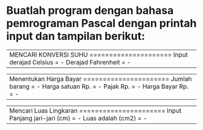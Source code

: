 # Buatlah program dengan bahasa pemrograman Pascal dengan printah input dan tampilan berikut:
<table>
    <tr>
        <td>
            MENCARI KONVERSI SUHU
            =====================
            Input derajad Celsius = -
            Derajad Fahrenheit    = -
        </td>
    </tr>
</table>

<table>
    <tr>
        <td>
            Menentukan Harga Bayar
            ======================
            Jumlah barang    = -
            Harga satuan Rp. = -
            Pajak Rp.        = -
            Harga Bayar Rp.  = -
        </td>
    </tr>
</table>

<table>
    <tr>
        <td>
            Mencari Luas Lingkaran
            ======================
            Input Panjang jari-jari (cm) = -
            Luas adalah (cm2)            = -
        </td>
    </tr>
</table>